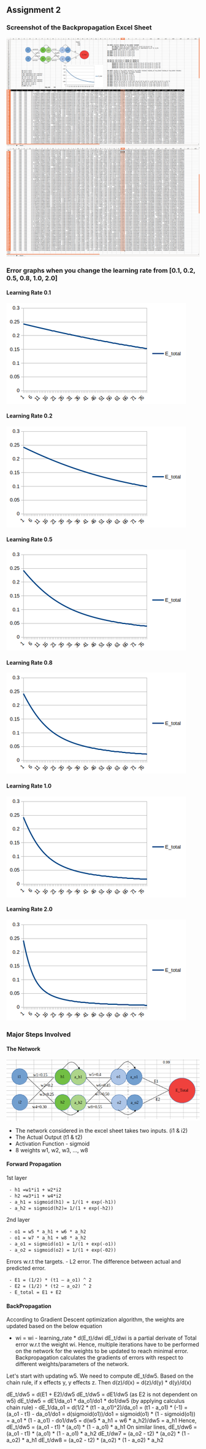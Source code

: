 ## Assignment 2

### Screenshot of the Backpropagation Excel Sheet
![alt text](https://github.com/asravankumar/END2.0/blob/master/session_2/1.png)
![alt text](https://github.com/asravankumar/END2.0/blob/master/session_2/2.png)

### Error graphs when you change the learning rate from [0.1, 0.2, 0.5, 0.8, 1.0, 2.0]
#### Learning Rate 0.1
![alt text](https://github.com/asravankumar/END2.0/blob/master/session_2/Error_graph_LR_0.1.png)
#### Learning Rate 0.2
![alt text](https://github.com/asravankumar/END2.0/blob/master/session_2/Error_graph_LR_0.2.png)
#### Learning Rate 0.5
![alt text](https://github.com/asravankumar/END2.0/blob/master/session_2/Error_graph_LR_0.5.png)
#### Learning Rate 0.8
![alt text](https://github.com/asravankumar/END2.0/blob/master/session_2/Error_graph_LR_0.8.png)
#### Learning Rate 1.0
![alt text](https://github.com/asravankumar/END2.0/blob/master/session_2/Error_graph_LR_1.0.png)
#### Learning Rate 2.0
![alt text](https://github.com/asravankumar/END2.0/blob/master/session_2/Error_graph_LR_2.0.png)

### Major Steps Involved
#### The Network
![alt text](https://github.com/asravankumar/END2.0/blob/master/session_2/network.png)

 - The network considered in the excel sheet takes two inputs. (i1 & i2)
 - The Actual Output (t1 & t2)
 - Activation Function - sigmoid 
 - 8 weights w1, w2, w3, ..., w8
 
#### Forward Propagation
 1st layer
 ```
  - h1 =w1*i1 + w2*i2
  - h2 =w3*i1 + w4*i2
  - a_h1 = sigmoid(h1) = 1/(1 + exp(-h1))
  - a_h2 = sigmoid(h2)= 1/(1 + exp(-h2))
```

 2nd layer
 ```
  - o1 = w5 * a_h1 + w6 * a_h2
  - o1 = w7 * a_h1 + w8 * a_h2
  - a_o1 = sigmoid(o1) = 1/(1 + exp(-o1))
  - a_o2 = sigmoid(o2) = 1/(1 + exp(-02))
```
 Errors w.r.t the targets. - L2 error.
 The difference between actual and predicted error.
 ```
  - E1 = (1/2) * (t1 – a_o1) ^ 2
  - E2 = (1/2) * (t2 – a_o2) ^ 2
  - E_total = E1 + E2
 ```

#### BackPropagation
According to Gradient Descent optimization algorithm, the weights are updated based on the below equation
 - wi = wi - learning_rate * d(E_t)/dwi
dE_t/dwi is a partial derivate of Total error w.r.t the weight wi.
Hence, multiple iterations have to be performed on the network for the weights to be updated to reach minimal error.
Backpropagation calculates the gradients of errors with respect to different weights/parameters of the network.

Let's start with updating w5. We need to compute dE_t/dw5.
Based on the chain rule, if x effects y, y effects z. Then d(z)/d(x) = d(z)/d(y) * d(y)/d(x)

dE_t/dw5 = d(E1 + E2)/dw5
dE_t/dw5 = dE1/dw5 (as E2 is not dependent on w5)
dE_t/dw5 = dE1/da_o1 * da_o1/do1 * do1/dw5 (by applying calculus chain rule)
	- dE_1/da_o1 = d(1/2 * (t1 - a_o1)^2)/da_o1 = (t1 - a_o1) * (-1) = (a_o1 - t1)
	- da_o1/do1 = d(sigmoid(o1))/do1 = sigmoid(o1) * (1 - sigmoid(o1)) = a_o1 * (1 - a_o1)
	- do1/dw5 = d(w5 * a_h1 + w6 * a_h2)/dw5 = a_h1
Hence,
dE_t/dw5 = (a_o1 - t1) * (a_o1) * (1 - a_o1) * a_h1
On similar lines,
dE_t/dw6 = (a_o1 - t1) * (a_o1) * (1 - a_o1) * a_h2
dE_t/dw7 = (a_o2 - t2) * (a_o2) * (1 - a_o2) * a_h1
dE_t/dw8 = (a_o2 - t2) * (a_o2) * (1 - a_o2) * a_h2


